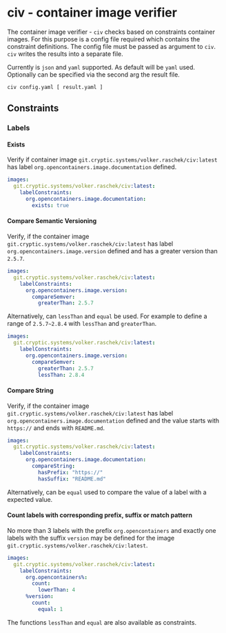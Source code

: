 # civ - container image verifier

The container image verifier - `civ` checks based on constraints container images. For this purpose is a config file
required which contains the constraint definitions. The config file must be passed as argument to `civ`. `civ` writes
the results into a separate file.

Currently is `json` and `yaml` supported. As default will be `yaml` used. Optionally can be specified via the second arg
the result file.

`civ config.yaml [ result.yaml ]`

## Constraints

### Labels

#### Exists

Verify if container image `git.cryptic.systems/volker.raschek/civ:latest` has label
`org.opencontainers.image.documentation` defined.

```yaml
images:
  git.cryptic.systems/volker.raschek/civ:latest:
    labelConstraints:
      org.opencontainers.image.documentation:
        exists: true
```

#### Compare Semantic Versioning

Verify, if the container image `git.cryptic.systems/volker.raschek/civ:latest` has label
`org.opencontainers.image.version` defined and has a greater version than `2.5.7`.

```yaml
images:
  git.cryptic.systems/volker.raschek/civ:latest:
    labelConstraints:
      org.opencontainers.image.version:
        compareSemver:
          greaterThan: 2.5.7
```

Alternatively, can `lessThan` and `equal` be used. For example to define a range of `2.5.7~2.8.4` with `lessThan` and
`greaterThan`.

```yaml
images:
  git.cryptic.systems/volker.raschek/civ:latest:
    labelConstraints:
      org.opencontainers.image.version:
        compareSemver:
          greaterThan: 2.5.7
          lessThan: 2.8.4
```

#### Compare String

Verify, if the container image `git.cryptic.systems/volker.raschek/civ:latest` has label
`org.opencontainers.image.documentation` defined and the value starts with `https://` and ends with `README.md`.

```yaml
images:
  git.cryptic.systems/volker.raschek/civ:latest:
    labelConstraints:
      org.opencontainers.image.documentation:
        compareString:
          hasPrefix: "https://"
          hasSuffix: "README.md"
```

Alternatively, can be `equal` used to compare the value of a label with a expected value.

#### Count labels with corresponding prefix, suffix or match pattern

No more than 3 labels with the prefix `org.opencontainers` and exactly one labels with the suffix `version` may be
defined for the image `git.cryptic.systems/volker.raschek/civ:latest`.

```yaml
images:
  git.cryptic.systems/volker.raschek/civ:latest:
    labelConstraints:
      org.opencontainers%:
        count:
          lowerThan: 4
      %version:
        count:
          equal: 1
```

The functions `lessThan` and `equal` are also available as constraints.
